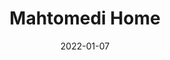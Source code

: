 ---
layout: photo_set
title: Mahtomedi Home
directory_name: mahtomedi_home
permalink: /mahtomedi_home/
description: "An example photo gallery."
thumbnail_photo: 
date: "2022-01-07"

photos:
    set: mahtomedi_home
    size: 3
---